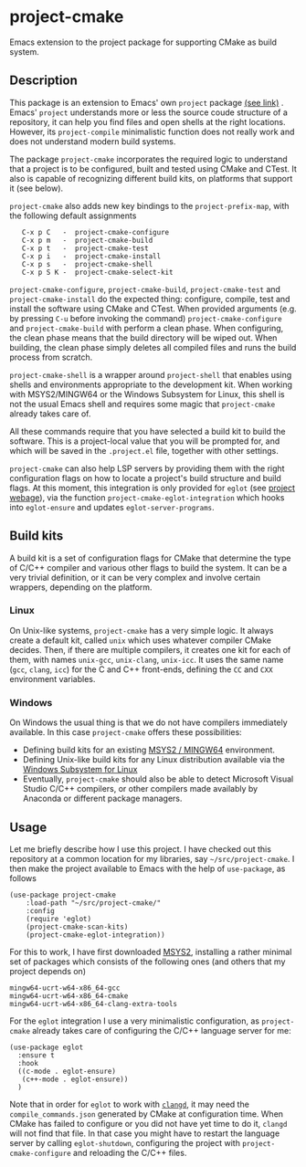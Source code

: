 # project-cmake

Emacs extension to the project package for supporting CMake as build system.

## Description

This package is an extension to Emacs' own `project` package [(see link)](https://www.gnu.org/software/emacs/manual/html_node/emacs/Projects.html) .  Emacs' `project` understands more or less the source coude structure of a repository, it can help you find files and open shells at the right locations. However, its `project-compile` minimalistic function does not really work and does not understand modern build systems.

The package `project-cmake` incorporates the required logic to understand that a project is to be configured, built and tested using CMake and CTest.  It also is capable of recognizing different build kits, on platforms that support it (see below).

`project-cmake` also adds new key bindings to the `project-prefix-map`, with the following default assignments
````
   C-x p C   -  project-cmake-configure
   C-x p m   -  project-cmake-build
   C-x p t   -  project-cmake-test
   C-x p i   -  project-cmake-install
   C-x p s   -  project-cmake-shell
   C-x p S K -  project-cmake-select-kit
````

`project-cmake-configure`, `project-cmake-build`, `project-cmake-test` and `project-cmake-install` do the expected thing: configure, compile, test and install the software using CMake and CTest. When provided arguments (e.g. by pressing `C-u` before invoking the command) `project-cmake-configure`  and `project-cmake-build` with perform a clean phase. When configuring, the clean phase means that the build directory will be wiped out. When building, the clean phase simply deletes all compiled files and runs the build process from scratch.

`project-cmake-shell` is a wrapper around `project-shell` that enables using shells and environments appropriate to the development kit. When working with MSYS2/MINGW64 or the Windows Subsystem for Linux, this shell is not the usual Emacs shell and requires some magic that `project-cmake` already takes care of.

All these commands require that you have selected a build kit to build the software. This is a project-local value that you will be prompted for, and which will be saved in the `.project.el` file, together with other settings.

`project-cmake` can also help LSP servers by providing them with the right configuration flags on how to locate a project's build structure and build flags.  At this moment, this integration is only provided for `eglot` (see [project webage](https://github.com/joaotavora/eglot)), via the function `project-cmake-eglot-integration` which hooks into `eglot-ensure` and updates `eglot-server-programs`.

## Build kits

A build kit is a set of configuration flags for CMake that determine the type of C/C++ compiler and various other flags to build the system. It can be a very trivial definition, or it can be very complex and involve certain wrappers, depending on the platform.

### Linux

On Unix-like systems, `project-cmake` has a very simple logic. It always create a default kit, called `unix` which uses whatever compiler CMake decides. Then, if there are multiple compilers, it creates one kit for each of them, with names `unix-gcc`, `unix-clang`, `unix-icc`. It uses the same name (`gcc`, `clang`, `icc`) for the C and C++ front-ends, defining the `CC` and `CXX` environment variables.

### Windows

On Windows the usual thing is that we do not have compilers immediately available. In this case `project-cmake` offers these possibilities:
- Defining build kits for an existing [MSYS2 / MINGW64](https://www.msys2.org/) environment.
- Defining Unix-like build kits for any Linux distribution available via the [Windows Subsystem for Linux](https://docs.microsoft.com/en-us/windows/wsl/install)
- Eventually, `project-cmake` should also be able to detect Microsoft Visual Studio C/C++ compilers, or other compilers made availably by Anaconda or different package managers.

## Usage

Let me briefly describe how I use this project. I have checked out this repository at a common location for my libraries, say `~/src/project-cmake`. I then make the project available to Emacs with the help of `use-package`, as follows
````
(use-package project-cmake
    :load-path "~/src/project-cmake/"
    :config
    (require 'eglot)
    (project-cmake-scan-kits)
    (project-cmake-eglot-integration))
````
For this to work, I have first downloaded [MSYS2](https://www.msys2.org/), installing a rather minimal set of packages which consists of the following ones (and others that my project depends on)
````
mingw64-ucrt-w64-x86_64-gcc
mingw64-ucrt-w64-x86_64-cmake
mingw64-ucrt-w64-x86_64-clang-extra-tools
````

For the `eglot` integration I use a very minimalistic configuration, as `project-cmake` already takes care of configuring the C/C++ language server for me:
````
(use-package eglot
  :ensure t
  :hook
  ((c-mode . eglot-ensure)
   (c++-mode . eglot-ensure))
  )
````

Note that in order for `eglot` to work with [`clangd`](https://clangd.llvm.org/), it may need the `compile_commands.json` generated by CMake at configuration time. When CMake has failed to configure or you did not have yet time to do it, `clangd` will not find that file. In that case you might have to restart the language server by calling `eglot-shutdown`, configuring the project with `project-cmake-configure` and reloading the C/C++ files.
